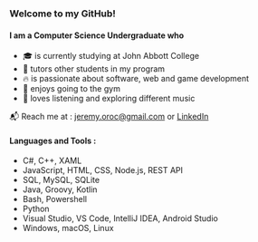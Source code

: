 ### Welcome to my GitHub!

#### I am a Computer Science Undergraduate who
- :mortar_board: is currently studying at John Abbott College
- 🏫 tutors other students in my program
- 🔥 is passionate about software, web and game development
- 💪 enjoys going to the gym
- 🎵 loves listening and exploring different music

:mailbox_with_mail: Reach me at : jeremy.oroc@gmail.com or [LinkedIn](https://www.linkedin.com/in/jeremy-oroc-070bb5249/)

#### Languages and Tools :
- C#, C++, XAML
- JavaScript, HTML, CSS, Node.js, REST API
- SQL, MySQL, SQLite
- Java, Groovy, Kotlin
- Bash, Powershell
- Python
- Visual Studio, VS Code, IntelliJ IDEA, Android Studio
- Windows, macOS, Linux